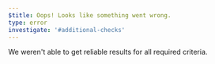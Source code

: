 ```yaml
---
$title: Oops! Looks like something went wrong.
type: error
investigate: '#additional-checks'
---
```


We weren't able to get reliable results for all required criteria.

